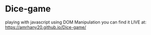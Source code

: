 # Dice-game
playing with javascript using DOM Manipulation you can find it LIVE at: https://amrhany20.github.io/Dice-game/
